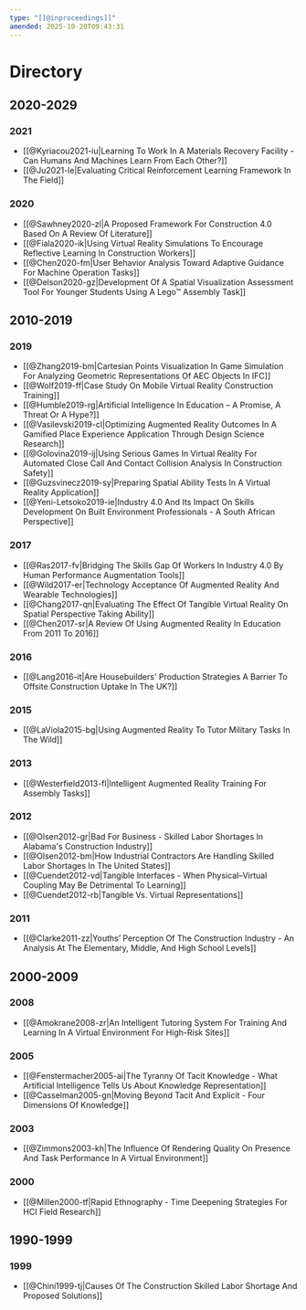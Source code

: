 ```yaml
---
type: "[[@inproceedings]]"
amended: 2025-10-20T09:43:31
---
```


# Directory
## 2020-2029
### 2021
- [[@Kyriacou2021-iu|Learning To Work In A Materials Recovery Facility - Can Humans And Machines Learn From Each Other?]]
- [[@Ju2021-le|Evaluating Critical Reinforcement Learning Framework In The Field]]
### 2020
- [[@Sawhney2020-zl|A Proposed Framework For Construction 4.0 Based On A Review Of Literature]]
- [[@Fiala2020-ik|Using Virtual Reality Simulations To Encourage Reflective Learning In Construction Workers]]
- [[@Chen2020-fm|User Behavior Analysis Toward Adaptive Guidance For Machine Operation Tasks]]
- [[@Delson2020-gz|Development Of A Spatial Visualization Assessment Tool For Younger Students Using A Lego™ Assembly Task]]
## 2010-2019
### 2019
- [[@Zhang2019-bm|Cartesian Points Visualization In Game Simulation For Analyzing Geometric Representations Of AEC Objects In IFC]]
- [[@Wolf2019-ff|Case Study On Mobile Virtual Reality Construction Training]]
- [[@Humble2019-rg|Artificial Intelligence In Education – A Promise, A Threat Or A Hype?]]
- [[@Vasilevski2019-cl|Optimizing Augmented Reality Outcomes In A Gamified Place Experience Application Through Design Science Research]]
- [[@Golovina2019-ij|Using Serious Games In Virtual Reality For Automated Close Call And Contact Collision Analysis In Construction Safety]]
- [[@Guzsvinecz2019-sy|Preparing Spatial Ability Tests In A Virtual Reality Application]]
- [[@Yeni-Letsoko2019-ie|Industry 4.0 And Its Impact On Skills Development On Built Environment Professionals - A South African Perspective]]
### 2017
- [[@Ras2017-fv|Bridging The Skills Gap Of Workers In Industry 4.0 By Human Performance Augmentation Tools]]
- [[@Wild2017-er|Technology Acceptance Of Augmented Reality And Wearable Technologies]]
- [[@Chang2017-qn|Evaluating The Effect Of Tangible Virtual Reality On Spatial Perspective Taking Ability]]
- [[@Chen2017-sr|A Review Of Using Augmented Reality In Education From 2011 To 2016]]
### 2016
- [[@Lang2016-it|Are Housebuilders' Production Strategies A Barrier To Offsite Construction Uptake In The UK?]]
### 2015
- [[@LaViola2015-bg|Using Augmented Reality To Tutor Military Tasks In The Wild]]
### 2013
- [[@Westerfield2013-fl|Intelligent Augmented Reality Training For Assembly Tasks]]
### 2012
- [[@Olsen2012-gr|Bad For Business - Skilled Labor Shortages In Alabama's Construction Industry]]
- [[@Olsen2012-bm|How Industrial Contractors Are Handling Skilled Labor Shortages In The United States]]
- [[@Cuendet2012-vd|Tangible Interfaces - When Physical–Virtual Coupling May Be Detrimental To Learning]]
- [[@Cuendet2012-rb|Tangible Vs. Virtual Representations]]
### 2011
- [[@Clarke2011-zz|Youths’ Perception Of The Construction Industry - An Analysis At The Elementary, Middle, And High School Levels]]
## 2000-2009
### 2008
- [[@Amokrane2008-zr|An Intelligent Tutoring System For Training And Learning In A Virtual Environment For High-Risk Sites]]
### 2005
- [[@Fenstermacher2005-ai|The Tyranny Of Tacit Knowledge - What Artificial Intelligence Tells Us About Knowledge Representation]]
- [[@Casselman2005-gn|Moving Beyond Tacit And Explicit - Four Dimensions Of Knowledge]]
### 2003
- [[@Zimmons2003-kh|The Influence Of Rendering Quality On Presence And Task Performance In A Virtual Environment]]
### 2000
- [[@Millen2000-tf|Rapid Ethnography - Time Deepening Strategies For HCI Field Research]]
## 1990-1999
### 1999
- [[@Chini1999-tj|Causes Of The Construction Skilled Labor Shortage And Proposed Solutions]]
